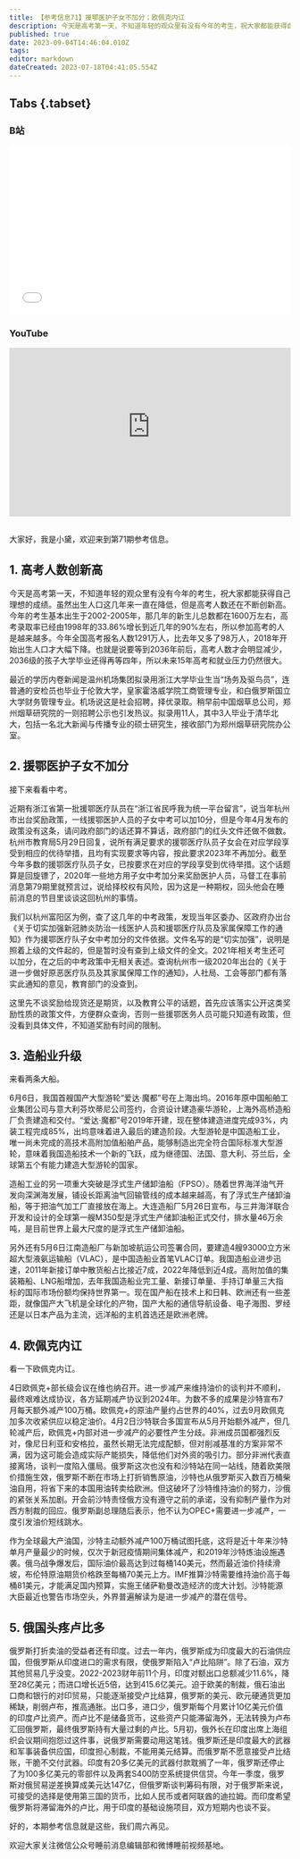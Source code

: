 ```yaml
---
title: 【参考信息71】援鄂医护子女不加分；欧佩克内讧
description: 今天是高考第一天，不知道年轻的观众里有没有今年的考生，祝大家都能获得自己理想的成绩。今年报名人数1291万人，比去年多了98万人，结合出生人口数据分析，可能2036年前后高考人数才会明显下降。中考方面，最近杭州援鄂医疗队子女不再加分引发热议，教育公平先抛开不谈，相关文件都不好找，是第一个问题。最近但OPEC+部长级会议艰难达成协议，只有沙特独自额外减产要托底油价，沙俄的利益紧张，此外俄罗斯向印度打折卖油产生的顺差，面临汇不回国的难题。
published: true
date: 2023-09-04T14:46:04.010Z
tags: 
editor: markdown
dateCreated: 2023-07-18T04:41:05.554Z
---
```


## Tabs {.tabset}
### B站
<div style="position: relative; padding: 30% 45%;">
<iframe style="position: absolute; width: 100%; height: 100%; left: 0; top: 0;" src="//player.bilibili.com/player.html?&bvid=BV1Du411a7xy&page=1&as_wide=1&high_quality=1&danmaku=1&autoplay=0" scrolling="no" border="0" frameborder="no" framespacing="0" allowfullscreen="true"></iframe>
</div>

### YouTube
<div style="position: relative; padding: 30% 45%;">
<iframe style="position: absolute; top: 0; left: 0; width: 100%; height: 100%;" src="https://www.youtube-nocookie.com/embed/YouTubeVID" title="YouTube video player" frameborder="0" allow="accelerometer; autoplay; clipboard-write; encrypted-media; gyroscope; picture-in-picture" allowfullscreen></iframe>
</div>

## 

大家好，我是小黛，欢迎来到第71期参考信息。

## 1. 高考人数创新高
今天是高考第一天，不知道年轻的观众里有没有今年的考生，祝大家都能获得自己理想的成绩。虽然出生人口这几年来一直在降低，但是高考人数还在不断创新高。今年的考生基本出生于2002-2005年，那几年的新生儿总数都在1600万左右，高考录取率已经由1998年的33.86%增长到近几年的90%左右，所以参加高考的人是越来越多。今年全国高考报名人数1291万人，比去年又多了98万人，2018年开始出生人口才大幅下降。也就是说要等到2036年前后，高考人数才会明显减少，2036级的孩子大学毕业还得再等四年，所以未来15年高考和就业压力仍然很大。

最近的学历内卷新闻是温州机场集团拟录用浙江大学毕业生当“场务及驱鸟员”，连普通的安检员也毕业于伦敦大学，皇家霍洛威学院工商管理专业，和白俄罗斯国立大学财务管理专业。机场说这是社会招聘，择优录取。稍早前中国烟草总公司，郑州烟草研究院的一则招聘公示也引发热议。拟录用11人，其中3人毕业于清华北大，包括一名北大新闻与传播专业的硕士研究生，接收部门为郑州烟草研究院办公室。

## 2. 援鄂医护子女不加分

接下来看看中考。

近期有浙江省第一批援鄂医疗队员在“浙江省民呼我为统一平台留言”，说当年杭州市出台奖励政策，一线援鄂医护人员的子女中考可以加10分，但是今年4月发布的政策没有这条，请问政府部门的话还算不算话，政府部门的红头文件还做不做数。杭州市教育局5月29日回复，说所有满足要求的援鄂医疗队员子女会在对应学段享受到相应的优待举措，且均有实现要求等内容，按此要求2023年不再加分。截至今年多数的援鄂医疗队员子女，已按要求在对应的学段享受到优待举措。这个话题算是回旋镖了，2020年一些地方用子女中考加分来奖励医护人员，马督工在事前消息第79期里就预言过，说给择校权有风险，因为这是一种期权，回头他会在睡前消息的节目里谈谈这回杭州的事情。

我们以杭州富阳区为例，查了这几年的中考政策，发现当年区委办、区政府办出台《关于切实加强新冠肺炎防治一线医护人员和援鄂医疗队员及家属保障工作的通知》作为援鄂医疗队子女中考加分的文件依据。文件名写的是“切实加强”，说明是照着上级的文件起的，但是暂时没有查到上级文件的全文。2021年相关考生还可以加分，在之后的中考政策中无相关表述。查询杭州市一级2020年出台的《关于进一步做好原恶医疗队员及其家属保障工作的通知》，人社局、工会等部门都有落实此通知的意见，教育部门的没查到。

这里先不谈奖励给现货还是期货，以及教育公平的话题，首先应该落实公开这类奖励性质的政策文件，方便群众查询，否则一些援鄂医务人员可能只知道有政策，但没看到具体文件，不知道奖励有时间的限制。

## 3. 造船业升级

来看两条大船。

6月6日，我国首艘国产大型游轮“爱达·魔都”号在上海出坞。2016年原中国船舶工业集团公司与意大利芬坎蒂尼公司签约，合资设计建造豪华游轮，上海外高桥造船厂负责建造和交付。“爱达·魔都”号2019年开建，现在整体建造进度完成93%，内装工程完成85%，出坞意味着进入最后的建造阶段。大型游轮是中国造船工业，唯一尚未完成的高技术高附加值船舶产品，能够制造出完全符合国际标准大型游轮，意味着我国造船技术一个新的飞跃，成为继德国、法国、意大利、芬兰后，全球第五个有能力建造大型游轮的国家。

造船工业的另一项重大突破是浮式生产储卸油船（FPSO）。随着世界海洋油气开发向深渊海发展，铺设长距离油气回输管线的成本越来越高，有了浮式生产储卸油船，等于把油气加工厂直接放在海上。大连造船厂5月26日宣布，与三井海洋联合开发和设计的全球第一艘M350型是浮式生产储卸油船正式交付，排水量46万余吨，是目前世界上最大尺度的是浮式生产储卸油船。

另外还有5月6日江南造船厂与新加坡航运公司签署合同，要建造4艘93000立方米超大型液氨运输船（VLAC），是中国造船业首笔VLAC订单。我国造船业进步迅速，2011年新接订单中散货船占比接近7成，2022年降低到近4成。高附加值的集装箱船、LNG船增加，去年我国造船业完工量、新接订单量、手持订单量三大指标的国际市场份额均保持世界第一。现在国产船在技术上和日韩、欧洲还有一些差距，就像国产大飞机是全球化的产物，国产大船的通信导航设备、电子海图、罗经还是以日本产品为主流，远洋船的主机首选还是欧洲老牌。

## 4. 欧佩克内讧

看一下欧佩克内讧。

4日欧佩克+部长级会议在维也纳召开。进一步减产来维持油价的谈判并不顺利，最终艰难达成协议，各方延期减产协议到2024年。为数不多的成果是沙特宣布7月每天额外减产100万桶。欧佩克+的原油产量约占世界的40%，过去9月欧佩克加多次收紧供应以稳定油价。4月2日沙特联合多国宣布从5月开始额外减产，但几轮减产后，欧佩克+内部对进一步减产的必要性产生分歧。非洲成员国都强烈反对，像尼日利亚和安格拉，虽然长期无法完成配额，但对削减基准的方案非常不满，因为这可能会造成实际产能损失，降低他们对外资的吸引力。部分非洲代表直接离场，谈判一度陷入僵局。俄罗斯这次也没有和沙特站在同一站线，随着欧美限价措施生效，俄罗斯不断在市场上打折销售原油，沙特也从俄罗斯买入数百万桶柴油自用，将省下来的本国用油转卖给欧洲。但这破坏了沙特维持油价的努力，沙俄的紧张关系加剧。开会前沙特责怪俄方没有遵守之前的承诺，没有抑制产量作为对西方制裁的回应。俄罗斯副总理随后表示，他不认为OPEC+需要进一步减产，一度引发油价短线跳水。

作为全球最大产油国，沙特主动额外减产100万桶试图托底，这将是近十年来沙特单月产量最少的时候，仅次于新冠疫情期间集体减产，和2019年沙特炼油设施遇袭。俄乌战争爆发后，国际油价最高达到过每桶140美元，然而最近油价持续滑坡，布伦特原油期货价格跌至每桶70美元上方。IMF推算沙特需要维持油价高于每桶81美元，才能满足国内预算，实施王储萨勒曼改造经济的庞大计划。沙特能源大臣最近也警告市场空头，外界普遍解读为是进一步减产的潜在信号。

## 5. 俄国头疼卢比多

俄罗斯打折卖油的受益者还有印度。过去一年内，俄罗斯成为印度最大的石油供应国，但俄罗斯从印度进口的需求有限，使俄罗斯陷入“卢比陷阱”。除了石油，双方其他贸易几乎没变。2022-2023财年前11个月，印度对额出口总额减少11.6%，降至28亿美元；而进口增长近5倍，达到415.6亿美元。迫于欧美的制裁，俄石油出口商和银行的对印贸易，只能逐渐接受卢比结算，俄罗斯的美元、欧元硬通货更加稀缺，削弱卢布，推高通胀。出口多，进口少，俄罗斯每个月累计10亿美元价值的印度卢比资产。而卢比不是储备货币，这些资产只能滞留海外，无法转换为卢布汇回俄罗斯，最终俄罗斯持有大量过剩的卢比。5月初，俄外长在印度出席上海组织会议期间抱怨过这件事，说俄罗斯需要动用这笔钱。俄罗斯还是印度最大的武器和军事装备供应国，印度担心制裁，不能用美元结算。而俄罗斯不愿意接受卢比结账，干脆不交付武器。印度有20多亿美元的武器付款耽搁了一年，俄罗斯还停止了为100多亿美元的零部件以及两套S400防空系统提供信贷。今年一季度，俄罗斯对俄贸易逆差换算成美元达147亿，但俄罗斯谈判筹码有限，对于俄罗斯来说，可接受的选择是使用第三国的货币，比如人民币或者阿联酋的迪拉姆。而印度希望俄罗斯将滞留海外的卢比，用于印度的基础设施项目，双方短期内也谈不妥。

好的，本期参考信息就是这些，我们周六再见。

欢迎大家关注微信公众号睡前消息编辑部和微博睡前视频基地。

